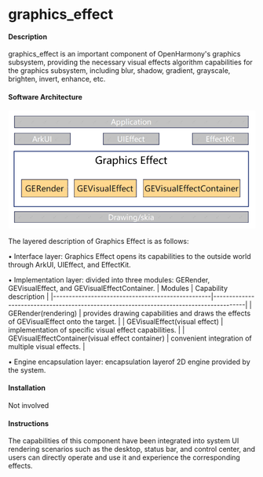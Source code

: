 # graphics_effect

#### Description
graphics_effect is an important component of OpenHarmony's graphics subsystem, providing the necessary visual effects algorithm capabilities for the graphics subsystem, including blur, shadow, gradient, grayscale, brighten, invert, enhance, etc.

#### Software Architecture
![GraphicsEffectArchitecture](./figures/graphics_effect_architecture.png)

The layered description of Graphics Effect is as follows:

• Interface layer: Graphics Effect opens its capabilities to the outside world through ArkUI, UIEffect, and EffectKit.

• Implementation layer: divided into three modules: GERender, GEVisualEffect, and GEVisualEffectContainer.
| Modules                                          | Capability description                                                                 |
|--------------------------------------------------|----------------------------------------------------------------------------------------|
| GERender(rendering)                              | provides drawing capabilities and draws the effects of GEVisualEffect onto the target. |
| GEVisualEffect(visual effect)                    | implementation of specific visual effect capabilities.                                 |
| GEVisualEffectContainer(visual effect container) | convenient integration of multiple visual effects.                                     |

• Engine encapsulation layer: encapsulation layerof 2D engine provided by the system.

#### Installation

Not involved

#### Instructions

The capabilities of this component have been integrated into system UI rendering scenarios such as the desktop, status bar, and control center, and users can directly operate and use it and experience the corresponding effects.
